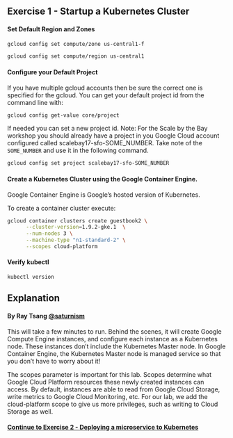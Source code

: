 ## Exercise 1 - Startup a Kubernetes Cluster


#### Set Default Region and Zones

```sh
gcloud config set compute/zone us-central1-f
```
```sh
gcloud config set compute/region us-central1
```

#### Configure your Default Project

If you have multiple gcloud accounts then be sure the correct one is specified for the gcloud. You can get your default project id from the command line with:

```sh
gcloud config get-value core/project
```

If needed you can set a new project id.  Note: For the Scale by the Bay workshop you should already have a project in you Google Cloud account configured called scalebay17-sfo-SOME_NUMBER.  Take note of the `SOME_NUMBER` and use it in the following command.

```sh
gcloud config set project scalebay17-sfo-SOME_NUMBER
```

#### Create a Kubernetes Cluster using the Google Container Engine.

Google Container Engine is Google’s hosted version of Kubernetes.

To create a container cluster execute:

```sh
gcloud container clusters create guestbook2 \
      --cluster-version=1.9.2-gke.1  \
      --num-nodes 3 \
      --machine-type "n1-standard-2" \
      --scopes cloud-platform
```

#### Verify kubectl
  `kubectl version`

## Explanation
#### By Ray Tsang [@saturnism](https://twitter.com/saturnism)

This will take a few minutes to run. Behind the scenes, it will create Google Compute Engine instances, and configure each instance as a Kubernetes node. These instances don’t include the Kubernetes Master node. In Google Container Engine, the Kubernetes Master node is managed service so that you don’t have to worry about it!

The scopes parameter is important for this lab. Scopes determine what Google Cloud Platform resources these newly created instances can access. By default, instances are able to read from Google Cloud Storage, write metrics to Google Cloud Monitoring, etc. For our lab, we add the cloud-platform scope to give us more privileges, such as writing to Cloud Storage as well.

#### [Continue to Exercise 2 - Deploying a microservice to Kubernetes](../exercise-2/README.md)
